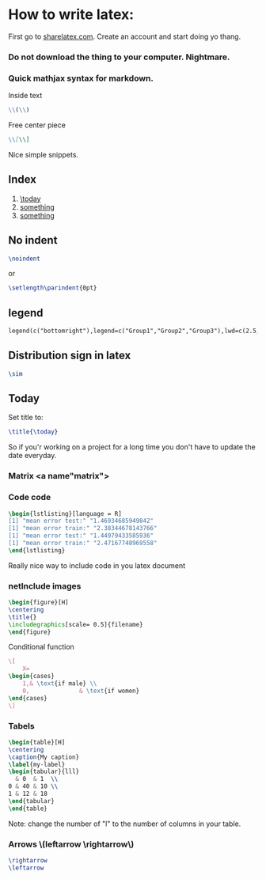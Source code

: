 

# How to write latex:


First go to [sharelatex.com](sharelatex.com). Create an account and start doing yo thang.<br/>
### Do not download the thing to your computer. Nightmare.
### Quick mathjax syntax for markdown.
Inside text
```markdown
\\(\\)
```
Free center piece
```markdown
\\[\\]
```
Nice simple snippets.<br/>

## Index

1. [\today](#today)
2. [something](#something)
3. [something](#something)

## No indent

```latex
\noindent
```
or
```latex
\setlength\parindent{0pt}
```
## legend
```latex
legend(c("bottomright"),legend=c("Group1","Group2","Group3"),lwd=c(2.5,2.5),col=c("red","green","blue"))
```
## Distribution sign in latex
```latex
\sim
```
## Today <a name="today"></a>
Set title to:
```latex
\title{\today}
```
So if you'r working on a project for a long time you don't have to update the date everyday.

### Matrix <a name"matrix"></a>

### Code <a name="code"></a>code
```latex
\begin{lstlisting}[language = R]
[1] "mean error test:" "1.46934685949842"
[1] "mean error train:" "2.38344678143766"
[1] "mean error test:" "1.44979433585936"
[1] "mean error train:" "2.47167748969558"
\end{lstlisting}
```
Really nice way to include code in you latex document

### <a name="img">netInclude images</a>
```latex
\begin{figure}[H]
\centering
\title{}
\includegraphics[scale= 0.5]{filename}
\end{figure}
```
Conditional function
```latex
\[
    X=
\begin{cases}
    1,& \text{if male} \\
    0,              & \text{if women}
\end{cases}
\]
```
### Tabels
```latex
\begin{table}[H]
\centering
\caption{My caption}
\label{my-label}
\begin{tabular}{lll}
  & 0  & 1  \\
0 & 40 & 10 \\
1 & 12 & 18
\end{tabular}
\end{table}
```
Note: change the number of "l" to the number of columns in your table.



### Arrows \\(leftarrow \rightarrow\\)
```latex
\rightarrow
\leftarrow
```
